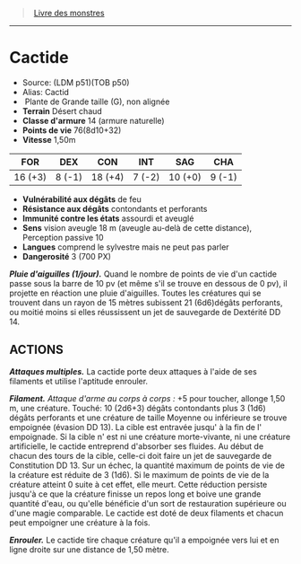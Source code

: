 ﻿> [Livre des monstres](tome_of_beasts.md)

---

# Cactide

- Source: (LDM p51)(TOB p50)
- Alias: Cactid
-  Plante de Grande taille (G), non alignée
- **Terrain** Désert chaud
- **Classe d'armure** 14 (armure naturelle)
- **Points de vie** 76(8d10+32)
- **Vitesse** 1,50m

|FOR|DEX|CON|INT|SAG|CHA|
|---|---|---|---|---|---|
|16 (+3)|8 (-1)|18 (+4)|7 (-2)|10 (+0)|9 (-1)|

- **Vulnérabilité aux dégâts** de feu
- **Résistance aux dégâts** contondants et perforants
- **Immunité contre les états** assourdi et aveuglé
- **Sens** vision aveugle 18 m (aveugle au-delà de cette distance), Perception passive 10
- **Langues** comprend le sylvestre mais ne peut pas parler
- **Dangerosité** 3 (700 PX)

**_Pluie d'aiguilles (1/jour)._** Quand le nombre de points de vie d'un cactide passe sous la barre de 10 pv (et même s'il se trouve en dessous de 0 pv), il projette en réaction une pluie d'aiguilles. Toutes les créatures qui se trouvent dans un rayon de 15 mètres subissent 21 (6d6)dégâts perforants, ou moitié moins si elles réussissent un jet de sauvegarde de Dextérité DD 14.

## ACTIONS

**_Attaques multiples._** La cactide porte deux attaques à l'aide de ses filaments et utilise l'aptitude enrouler.

**_Filament._** _Attaque d'arme au corps à corps :_ +5 pour toucher, allonge 1,50 m, une créature. Touché: 10 (2d6+3) dégâts contondants plus 3 (1d6) dégâts perforants et une créature de taille Moyenne ou inférieure se trouve empoignée (évasion DD 13). La cible est entravée jusqu' à la fin de l' empoignade. Si la cible n' est ni une créature morte-vivante, ni une créature artificielle, le cactide entreprend d'absorber ses fluides. Au début de chacun des tours de la cible, celle-ci doit faire un jet de sauvegarde de Constitution DD 13. Sur un échec, la quantité maximum de points de vie de la créature est réduite de 3 (1d6). Si le maximum de points de vie de la créature atteint 0 suite à cet effet, elle meurt. Cette réduction persiste jusqu'à ce que la créature finisse un repos long et boive une grande quantité d'eau, ou qu'elle bénéficie d'un sort de restauration supérieure ou d'une magie comparable. Le cactide est doté de deux filaments et chacun peut empoigner une créature à la fois.

**_Enrouler._** Le cactide tire chaque créature qu'il a empoignée vers lui et en ligne droite sur une distance de 1,50 mètre.

